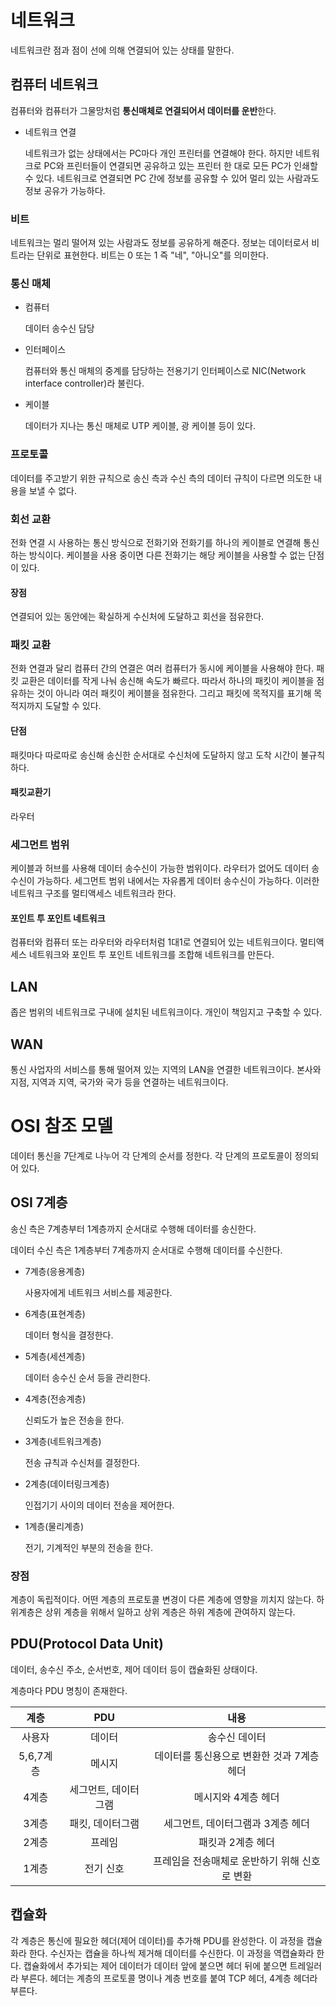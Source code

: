 # 네트워크

네트워크란 점과 점이 선에 의해 연결되어 있는 상태를 말한다.

## 컴퓨터 네트워크

컴퓨터와 컴퓨터가 그물망처럼 **통신매체로 연결되어서 데이터를 운반**한다.

- 네트워크 연결

  네트워크가 없는 상태에서는 PC마다 개인 프린터를 연결해야 한다. 하지만 네트워크로 PC와 프린터들이 연결되면 공유하고 있는 프린터 한 대로 모든 PC가 인쇄할 수 있다. 네트워크로 연결되면 PC 간에 정보를 공유할 수 있어 멀리 있는 사람과도 정보 공유가 가능하다.

### 비트

네트워크는 멀리 떨어져 있는 사람과도 정보를 공유하게 해준다. 정보는 데이터로서 비트라는 단위로 표현한다.
비트는 0 또는 1 즉 "네", "아니오"를 의미한다.

### 통신 매체

- 컴퓨터

  데이터 송수신 담당

- 인터페이스

  컴퓨터와 통신 매체의 중계를 담당하는 전용기기 인터페이스로 NIC(Network interface controller)라 불린다.

- 케이블

  데이터가 지나는 통신 매체로 UTP 케이블, 광 케이블 등이 있다.

### 프로토콜

데이터를 주고받기 위한 규칙으로 송신 측과 수신 측의 데이터 규칙이 다르면 의도한 내용을 보낼 수 없다.

### 회선 교환

전화 연결 시 사용하는 통신 방식으로 전화기와 전화기를 하나의 케이블로 연결해 통신하는 방식이다. 케이블을 사용 중이면 다른 전화기는 해당 케이블을 사용할 수 없는 단점이 있다.

#### 장점

연결되어 있는 동안에는 확실하게 수신처에 도달하고 회선을 점유한다.

### 패킷 교환

전화 연결과 달리 컴퓨터 간의 연결은 여러 컴퓨터가 동시에 케이블을 사용해야 한다. 패킷 교환은 데이터를 작게 나눠 송신해 속도가 빠르다. 따라서 하나의 패킷이 케이블을 점유하는 것이 아니라 여러 패킷이 케이블을 점유한다. 그리고 패킷에 목적지를 표기해 목적지까지 도달할 수 있다.

#### 단점

패킷마다 따로따로 송신해 송신한 순서대로 수신처에 도달하지 않고 도착 시간이
불규칙하다.

#### 패킷교환기

라우터

### 세그먼트 범위

케이블과 허브를 사용해 데이터 송수신이 가능한 범위이다. 라우터가 없어도 데이터 송수신이 가능하다. 세그먼트 범위 내에서는 자유롭게 데이터 송수신이 가능하다.
이러한 네트워크 구조를 멀티액세스 네트워크라 한다.

#### 포인트 투 포인트 네트워크

컴퓨터와 컴퓨터 또는 라우터와 라우터처럼 1대1로 연결되어 있는 네트워크이다. 멀티액세스 네트워크와 포인트 투 포인트 네트워크를 조합해 네트워크를 만든다.

## LAN

좁은 범위의 네트워크로 구내에 설치된 네트워크이다.
개인이 책임지고 구축할 수 있다.

## WAN

통신 사업자의 서비스를 통해 떨어져 있는 지역의 LAN을 연결한 네트워크이다.
본사와 지점, 지역과 지역, 국가와 국가 등을 연결하는 네트워크이다.

# OSI 참조 모델

데이터 통신을 7단계로 나누어 각 단계의 순서를 정한다. 각 단계의 프로토콜이 정의되어 있다.

## OSI 7계층

송신 측은 7계층부터 1계층까지 순서대로 수행해 데이터를 송신한다.

데이터 수신 측은 1계층부터 7계층까지 순서대로 수행해 데이터를 수신한다.

- 7계층(응용계층)

  사용자에게 네트워크 서비스를 제공한다.

- 6계층(표현계층)

  데이터 형식을 결정한다.

- 5계층(세션계층)

  데이터 송수신 순서 등을 관리한다.

- 4계층(전송계층)

  신뢰도가 높은 전송을 한다.

- 3계층(네트워크계층)

  전송 규칙과 수신처를 결정한다.

- 2계층(데이터링크계층)

  인접기기 사이의 데이터 전송을 제어한다.

- 1계층(물리계층)

  전기, 기계적인 부분의 전송을 한다.

### 장점

계층이 독립적이다. 어떤 계층의 프로토콜 변경이 다른 계층에 영향을 끼치지 않는다. 하위계층은 상위 계층을 위해서 일하고 상위 계층은 하위 계층에 관여하지 않는다.

## PDU(Protocol Data Unit)

데이터, 송수신 주소, 순서번호, 제어 데이터 등이 캡슐화된 상태이다.

계층마다 PDU 명칭이 존재한다.

|   계층    |         PDU          |                     내용                      |
| :-------: | :------------------: | :-------------------------------------------: |
|  사용자   |        데이터        |                 송수신 데이터                 |
| 5,6,7계층 |        메시지        |  데이터를 통신용으로 변환한 것과 7계층 헤더   |
|   4계층   | 세그먼트, 데이터그램 |              메시지와 4계층 헤더              |
|   3계층   |   패킷, 데이터그램   |       세그먼트, 데이터그램과 3계층 헤더       |
|   2계층   |        프레임        |               패킷과 2계층 헤더               |
|   1계층   |      전기 신호       | 프레임을 전송매체로 운반하기 위해 신호로 변환 |

## 캡슐화

각 계층은 통신에 필요한 헤더(제어 데이터)를 추가해 PDU를 완성한다. 이 과정을 캡슐화라 한다. 수신자는 캡슐을 하나씩 제거해 데이터를 수신한다. 이 과정을 역캡슐화라 한다. 캡슐화에서 추가되는 제어 데이터가 데이터 앞에 붙으면 헤더 뒤에 붙으면 트레일러라 부른다. 헤더는 계층의 프로토콜 명이나 계층 번호를 붙여 TCP 헤더, 4계층 헤더라 부른다.
